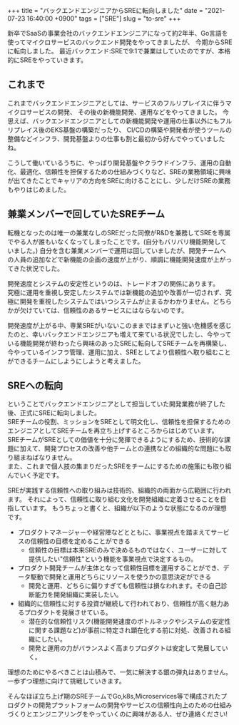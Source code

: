 +++
title = "バックエンドエンジニアからSREに転向しました"
date = "2021-07-23 16:40:00 +0900"
tags = ["SRE"]
slug = "to-sre"
+++

新卒でSaaSの事業会社のバックエンドエンジニアになって約2年半、Go言語を使ってマイクロサービスのバックエンド開発をやってきましたが、
今期からSREに転向しました。
最近バックエンド:SREで9:1で兼業はしていたのですが、本格的にSREをやっていきます。

<!--more-->

## これまで

これまでバックエンドエンジニアとしては、サービスのフルリプレイスに伴うマイクロサービスの開発、
その後の新機能開発、運用などをやってきました。
今思えば、バックエンドエンジニアとしての新機能開発や運用の仕事以外にもフルリプレイス後のEKS基盤の構築だったり、
CI/CDの構築や開発者が使うツールの整備などインフラ、開発基盤よりの仕事も割と最初から好んでやっていましたね。


こうして働いているうちに、やっぱり開発基盤やクラウドインフラ、運用の自動化、最適化、信頼性を担保するための仕組みづくりなど、SREの業務領域に興味が出てきたことでキャリアの方向をSREに向けることにし、少しだけSREの業務もやりはじめました。


## 兼業メンバーで回していたSREチーム

転機となったのは唯一の兼業なしのSREだった同僚がR&Dを兼務してSREを専属でやる人が誰もいなくなってしまったことです。(自分もバリバリ機能開発していました。)
自分を含む兼業メンバーで運用は回していましたが、開発チームへの人員の追加などで新機能の企画の速度が上がり、順調に機能開発速度が上がってきた状況でした。

開発速度とシステムの安定性というのは、トレードオフの関係にあります。<br>
究極に運用を重視し安定したシステムでは新機能の追加や改善が一切されず、究極に開発を重視したシステムではいつシステムが止まるかわかりません。どちらかが欠けていては、信頼性のあるサービスにはならないのです。

開発速度が上がる中、専業SREがいないこのままではまずいと強い危機感を感じたのと、幸いバックエンドエンジニアも増えて来ている状況でしたし、今やっている機能開発が終わったら興味のあったSREに転向してSREチームを再構築し、今やっているインフラ管理、運用に加え、SREとしてより信頼性へ取り組むことができるチームにしようにしようと考えました。

## SREへの転向

ということでバックエンドエンジニアとして担当していた開発業務が終了した後、正式にSREに転向しました。<br>
SREチームの役割、ミッションをSREとして明文化し、信頼性を担保するためのエンジニアとしてSREチームを再立ち上げするところからはじめています。<br>
SREチームがSREとしての価値を十分に発揮できるようにするため、技術的な課題に加えて、開発プロセスの改善や他チームとの連携などの組織的な問題にも取り組まねばなりません。<br>
また、これまで個人技の集まりだったSREをチームにするための施策にも取り組んでいく予定です。<br>

SREが実践する信頼性への取り組みは技術的、組織的の両面から広範囲に行われます。
それによって、信頼性に取り組む文化を開発組織に定着させることを目指しています。
もうちょっと書くと、組織が以下のような状態になるのが理想です。

* プロダクトマネージャーや経営陣などとともに、事業視点を踏まえてサービスの信頼性の目標を定めることができる
	- 信頼性の目標は本来SREのみで決めるものではなく、ユーザーに対して提供したい"信頼性"という機能を事業視点で決定するもの。
* プロダクト開発チームが主体となって信頼性目標を運用することができ、データ駆動で開発と運用どちらにリソースを使うかの意思決定ができる
	- 開発と運用、どちらに偏りすぎても信頼性は損なわれます。その自己診断能力を開発組織に実装したい。
* 組織的に信頼性に対する投資が継続して行われており、信頼性が高く魅力あるプロダクトを発展させている。
	- 潜在的な信頼性リスク(機能開発速度のボトルネックやシステムの安定性に関する課題など)が事前に特定され顕在化する前に対処、改善される組織にしたい。
	- 開発と運用の力がバランスよく高まりプロダクトは安定して発展していく。

理想のためにやるべきことは山積みで、一気に解決する銀の弾丸はありません。
一歩ずつ理想に向けて挑戦していきます。

そんなほぼ立ち上げ期のSREチームでGo,k8s,Microservices等で構成されたプロダクトの開発プラットフォームの開発やサービスの信頼性向上のための仕組みづくりとエンジニアリングをやっていくのに興味がある人、ぜひ連絡ください!
